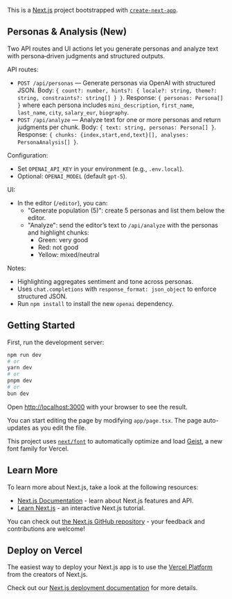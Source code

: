 This is a [Next.js](https://nextjs.org) project bootstrapped with [`create-next-app`](https://nextjs.org/docs/app/api-reference/cli/create-next-app).

## Personas & Analysis (New)

Two API routes and UI actions let you generate personas and analyze text with persona‑driven judgments and structured outputs.

API routes:

- `POST /api/personas` — Generate personas via OpenAI with structured JSON. Body: `{ count?: number, hints?: { locale?: string, theme?: string, constraints?: string[] } }`. Response: `{ personas: Persona[] }` where each persona includes `mini_description`, `first_name`, `last_name`, `city`, `salary_eur`, `biography`.
- `POST /api/analyze` — Analyze text for one or more personas and return judgments per chunk. Body: `{ text: string, personas: Persona[] }`. Response: `{ chunks: {index,start,end,text}[], analyses: PersonaAnalysis[] }`.

Configuration:

- Set `OPENAI_API_KEY` in your environment (e.g., `.env.local`).
- Optional: `OPENAI_MODEL` (default `gpt-5`).

UI:

- In the editor (`/editor`), you can:
  - "Generate population (5)": create 5 personas and list them below the editor.
  - "Analyze": send the editor’s text to `/api/analyze` with the personas and highlight chunks:
    - Green: very good
    - Red: not good
    - Yellow: mixed/neutral

Notes:

- Highlighting aggregates sentiment and tone across personas.
- Uses `chat.completions` with `response_format: json_object` to enforce structured JSON.
- Run `npm install` to install the new `openai` dependency.

## Getting Started

First, run the development server:

```bash
npm run dev
# or
yarn dev
# or
pnpm dev
# or
bun dev
```

Open [http://localhost:3000](http://localhost:3000) with your browser to see the result.

You can start editing the page by modifying `app/page.tsx`. The page auto-updates as you edit the file.

This project uses [`next/font`](https://nextjs.org/docs/app/building-your-application/optimizing/fonts) to automatically optimize and load [Geist](https://vercel.com/font), a new font family for Vercel.

## Learn More

To learn more about Next.js, take a look at the following resources:

- [Next.js Documentation](https://nextjs.org/docs) - learn about Next.js features and API.
- [Learn Next.js](https://nextjs.org/learn) - an interactive Next.js tutorial.

You can check out [the Next.js GitHub repository](https://github.com/vercel/next.js) - your feedback and contributions are welcome!

## Deploy on Vercel

The easiest way to deploy your Next.js app is to use the [Vercel Platform](https://vercel.com/new?utm_medium=default-template&filter=next.js&utm_source=create-next-app&utm_campaign=create-next-app-readme) from the creators of Next.js.

Check out our [Next.js deployment documentation](https://nextjs.org/docs/app/building-your-application/deploying) for more details.
